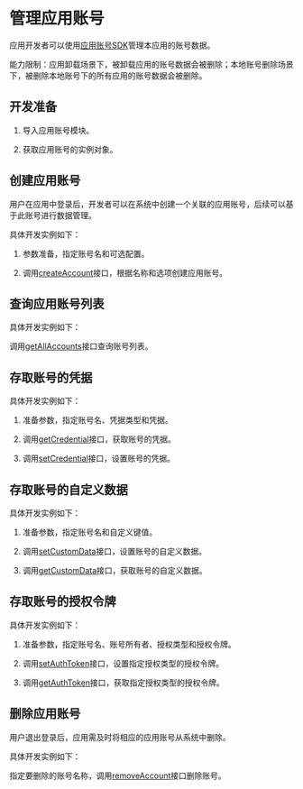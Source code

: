 # 管理应用账号

<!--Kit: Basic Services Kit-->
<!--Subsystem: Account-->
<!--Owner: @steven-q-->
<!--Designer: @JiDong-CS1-->
<!--Tester: @zhaimengchao-->
<!--Adviser: @zengyawen-->

应用开发者可以使用[应用账号SDK](../../reference/apis-basic-services-kit/js-apis-appAccount.md)管理本应用的账号数据。

能力限制：应用卸载场景下，被卸载应用的账号数据会被删除；本地账号删除场景下，被删除本地账号下的所有应用的账号数据会被删除。

## 开发准备

1. 导入应用账号模块。

   <!-- @[import_the_application_account_module](https://gitcode.com/openharmony/applications_app_samples/blob/master/code/DocsSample/Account/ManagerApplicationAccount/entry/src/main/ets/pages/Index.ets) -->

2. 获取应用账号的实例对象。

   <!-- @[obtain_the_instance_object_of_the_application_account](https://gitcode.com/openharmony/applications_app_samples/blob/master/code/DocsSample/Account/ManagerApplicationAccount/entry/src/main/ets/pages/Index.ets) -->

## 创建应用账号

用户在应用中登录后，开发者可以在系统中创建一个关联的应用账号，后续可以基于此账号进行数据管理。

具体开发实例如下：

1. 参数准备，指定账号名和可选配置。

    <!-- @[parameter_preparation](https://gitcode.com/openharmony/applications_app_samples/blob/master/code/DocsSample/Account/ManagerApplicationAccount/entry/src/main/ets/pages/Index.ets) -->

2. 调用[createAccount](../../reference/apis-basic-services-kit/js-apis-appAccount.md#createaccount9)接口，根据名称和选项创建应用账号。

   <!-- @[create_an_app_account_based_on_the_name_and_options](https://gitcode.com/openharmony/applications_app_samples/blob/master/code/DocsSample/Account/ManagerApplicationAccount/entry/src/main/ets/pages/Index.ets) -->

## 查询应用账号列表

具体开发实例如下：


调用[getAllAccounts](../../reference/apis-basic-services-kit/js-apis-appAccount.md#getallaccounts9)接口查询账号列表。

   <!-- @[query_the_account_list](https://gitcode.com/openharmony/applications_app_samples/blob/master/code/DocsSample/Account/ManagerApplicationAccount/entry/src/main/ets/pages/Index.ets) -->

## 存取账号的凭据

具体开发实例如下：

1. 准备参数，指定账号名、凭据类型和凭据。

   <!-- @[prepare_parameters_to_specify_the_account_name_credential_type_and_credential](https://gitcode.com/openharmony/applications_app_samples/blob/master/code/DocsSample/Account/ManagerApplicationAccount/entry/src/main/ets/pages/Index.ets) -->

2. 调用[getCredential](../../reference/apis-basic-services-kit/js-apis-appAccount.md#getcredential9)接口，获取账号的凭据。

   <!-- @[obtain_the_credentials_for_your_account](https://gitcode.com/openharmony/applications_app_samples/blob/master/code/DocsSample/Account/ManagerApplicationAccount/entry/src/main/ets/pages/Index.ets) -->

3. 调用[setCredential](../../reference/apis-basic-services-kit/js-apis-appAccount.md#setcredential9)接口，设置账号的凭据。

   <!-- @[set_the_credentials_for_your_account](https://gitcode.com/openharmony/applications_app_samples/blob/master/code/DocsSample/Account/ManagerApplicationAccount/entry/src/main/ets/pages/Index.ets) -->

## 存取账号的自定义数据

具体开发实例如下：

1. 准备参数，指定账号名和自定义键值。

   <!-- @[prepare_parameters_specify_the_account_name_and_custom_key_values](https://gitcode.com/openharmony/applications_app_samples/blob/master/code/DocsSample/Account/ManagerApplicationAccount/entry/src/main/ets/pages/Index.ets) -->

2. 调用[setCustomData](../../reference/apis-basic-services-kit/js-apis-appAccount.md#setcustomdata9)接口，设置账号的自定义数据。

   <!-- @[set_up_custom_data_for_your_account](https://gitcode.com/openharmony/applications_app_samples/blob/master/code/DocsSample/Account/ManagerApplicationAccount/entry/src/main/ets/pages/Index.ets) -->

3. 调用[getCustomData](../../reference/apis-basic-services-kit/js-apis-appAccount.md#getcustomdata9)接口，获取账号的自定义数据。

   <!-- @[obtain_the_custom_data_of_the_account](https://gitcode.com/openharmony/applications_app_samples/blob/master/code/DocsSample/Account/ManagerApplicationAccount/entry/src/main/ets/pages/Index.ets) -->

## 存取账号的授权令牌

具体开发实例如下：

1. 准备参数，指定账号名、账号所有者、授权类型和授权令牌。

   <!-- @[prepare_parameters_to_specify_the_account_name_account_owner_authorization_type_and_authorization_token](https://gitcode.com/openharmony/applications_app_samples/blob/master/code/DocsSample/Account/ManagerApplicationAccount/entry/src/main/ets/pages/Index.ets) -->

2. 调用[setAuthToken](../../reference/apis-basic-services-kit/js-apis-appAccount.md#setauthtoken9)接口，设置指定授权类型的授权令牌。

   <!-- @[set_the_authorization_token_for_the_specified_authorization_type](https://gitcode.com/openharmony/applications_app_samples/blob/master/code/DocsSample/Account/ManagerApplicationAccount/entry/src/main/ets/pages/Index.ets) -->

3. 调用[getAuthToken](../../reference/apis-basic-services-kit/js-apis-appAccount.md#getauthtoken9)接口，获取指定授权类型的授权令牌。

   <!-- @[obtain_an_authorization_token_for_the_specified_authorization_type](https://gitcode.com/openharmony/applications_app_samples/blob/master/code/DocsSample/Account/ManagerApplicationAccount/entry/src/main/ets/pages/Index.ets) -->

## 删除应用账号

用户退出登录后，应用需及时将相应的应用账号从系统中删除。

具体开发实例如下：

指定要删除的账号名称，调用[removeAccount](../../reference/apis-basic-services-kit/js-apis-appAccount.md#removeaccount9)接口删除账号。

   <!-- @[delete_account](https://gitcode.com/openharmony/applications_app_samples/blob/master/code/DocsSample/Account/ManagerApplicationAccount/entry/src/main/ets/pages/Index.ets) -->

<!--RP1-->
<!--RP1End-->